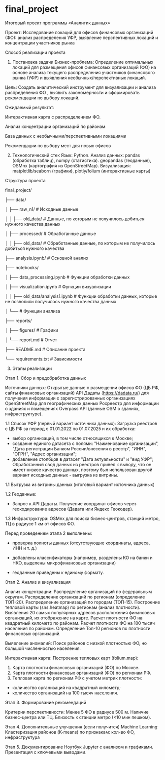 # final_project
Итоговый проект программы «Аналитик данных»

Проект: Исследование локаций для офисов финансовых организаций (ФО): анализ распределения УФР, выявление перспективных локаций и концентрации участников рынка 

Способ реализации проекта

1. Постановка задачи
Бизнес-проблема: Определение оптимальных локаций для размещения офисов финансовых организаций (ФО) на основе анализа текущего распределения участников финансового рынка (УФР) и выявления необычных/перспективных локаций.

Цель: Создать аналитический инструмент для визуализации и анализа распределения ФО , выявить закономерности и сформировать рекомендации по выбору локаций.

Ожидаемый результат:

Интерактивная карта с распределением ФО.

Анализ концентрации организаций по районам

База данных с необычными/перспективными локациями

Рекомендации по выбору мест для новых офисов

2. Технологический стек
Язык: Python.
Анализ данных:
pandas (обработка таблиц), numpy (статистика).
geopandas (геоданные), OSMnx (картография из OpenStreetMap).
Визуализация:
matplotlib/seaborn (графики), plotly/folium (интерактивные карты)


Структура проекта


final_project/

├── data/                     

│   ├── raw_n1/               # Исходные данные

│   │   ├── old_data/         # Данные, по которым не получилось добиться нужного качества данных

│   ├── processed/            # Обработанные данные

│   │   ├── old_data/         # Обработанные данные, по которым не получилось добиться нужного качества 

├── analysis.ipynb/           # Основной анализ

├── notebooks/

│   ├── data_processing.ipynb    # Функции обработки данных

│   ├── visualization.ipynb      # Функции визуализации

│   │   ├── old_data/analysis1.ipynb   # Функции обработки данных, которые не позволили получилось нужного качества данных

│   └──            # Функции анализа

├── reports/

│   ├── figures/              # Графики

│   └── report.md             # Отчет

├── README.md                 # Описание проекта

└── requirements.txt          # Зависимости


3. Этапы реализации

Этап 1. Сбор и предобработка данных
   
Источники данных:
Открытые данные о размещении офисов ФО (ЦБ РФ, сайты финансовых организаций)
API Дадаты (https://dadata.ru/) для получения информации о зарегистрированных организациях
OpenStreetMap для географических данных
Росреестр для информации о зданиях и помещениях
Overpass API (данные OSM о зданиях, инфраструктуре).

1.1 Список УФР (первый вариант источника данных):
Загрузка реестров с ЦБ РФ за период с 01.01.2022 по 01.07.2025 и их обработка:
- выбор организаций, в том числе относящихся к Москве;
- создание единого датасета с полями: "Наименование организации", "Дата регистрации Банком России/внесения в реестр",	"ИНН", "ОГРН", "Адрес организации";
- добавление столбцов в датасет "Дата актуальности" и "вид УФР";
Обработанный свод данных из реестров привел к выводу, что он имеет низкое качество данных, поэтому был использован другой вариант исходных данных - выгрузка из витрины.

1.1 Выгрузка из витрины данных (итоговый вариант источника данных)

1.2 Геоданные:
- Запрос к API Дадаты. Получение координат офисов через геокодирование адресов (Дадата или Яндекс Геокодер).

1.3 Инфраструктура:
OSMnx для поиска бизнес-центров, станций метро, ТЦ в радиусе 1 км от офисов ФО.

Перед проведением этапа 2 выполнены:

- проверка полноты данных (отсутствующие координаты, адреса, ИНН и т. д.)

- добавлены классификаторы (например, разделены КО на банки и НКО, выделены микрофинансовые организации)

- геоданные приведены к единому формату.

Этап 2. Анализ и визуализация

Анализ концентрации:
Распределение организаций по федеральным округам.
Распределение организаций по регионам (определение ТОП-20).
Распределение организаций по городам (ТОП-15).
Построение тепловой карты (sns.heatmap) по регионам (анализ плотности).
Выявления 20 самых популярных адресов расположения финансовых организаций, их отображение на карте.
Расчет плотности ФО на квадратный километр по районам.
Расчет плотности ФО на 100 тысяч населения по районам.
Определение Топ-10 регионов по плотности финансовых организаций.

Выявление аномалий:
Поиск районов с низкой плотностью ФО, но большой численностью населения.

Интерактивная карта:
Построение тепловых карт (folium.map):
1. Карта плотности финансовых организаций (ФО) по Москве.
2. Карта плотности финансовых организаций (ФО) по регионам РФ.
3. Тепловая карта по регионам РФ с учетом метрик плотности:
- количество организаций на квадратный километр;
- количество организаций на 100 тысяч населения.

Этап 3. Формирование рекомендаций

Критерии перспективности:
Менее 5 ФО в радиусе 500 м.
Наличие бизнес-центра или ТЦ.
Близость к станции метро (<10 мин пешком).

Этап 4. Дополнительные улучшения (если получится)
Мachine Learning:
Кластеризация районов (K-means) по признакам: кол-во ФО, инфраструктура

Этап 5. Документирование
Ноутбук Jupyter с анализом и графиками.
Презентация с ключевыми выводами.

